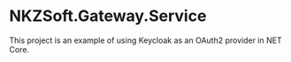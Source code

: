 # NKZSoft.Gateway.Service

This project is an example of using Keycloak as an OAuth2 provider in NET Core.

